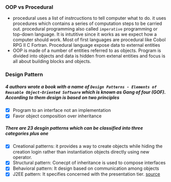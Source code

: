
### OOP vs Procedural 
* procedural uses a list of instrcuctions to tell computer what to do. it uses procedures which contains a series of computation steps to be carried out.
procedural programming also called `imperative` programming or top-down language. It is intutitive since it works as we expect how a computer should work.
Most of first languages are procedural like Cobol RPG II C Fortran. Procedural language expose data to external entities  
* OOP is made of a number of entities referred to as objects. Program is divided into objects and data is hidden from extenal entities and focus
is all about building blocks and objects. 

### Design Pattern
##### 4 authors wrote a book with a name of `Design Patterns - Elements of Reusable Object-Oriented Software` which is known as Gang of four (GOF). According to them design is based on two principles
- [x] Program to an interface not an implementation
- [x] Favor object composition over inheritance 
##### There are 23 desgin patterns which can be classified into three categories plus one
- [x] Creational patterns: it provides a way to create objects while hiding the creation login rather than instantiation objects directly using new operator. 
- [x] Structural pattern: Conecpt of inheritance is used to compose interfaces 
- [x] Behavioral pattern: It design based on communication among objects
- [x] J2EE pattern: It specifies concerned with the presentation tier.
[source](https://www.tutorialspoint.com/design_pattern/design_pattern_overview.htm)

